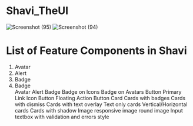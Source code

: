 <h1>Shavi_TheUI</h1>

![Screenshot (95)](https://user-images.githubusercontent.com/67051067/154831280-70385f37-09be-4a2c-bee2-76ce586ec3d7.png)
![Screenshot (94)](https://user-images.githubusercontent.com/67051067/154831282-98cab181-b411-45c6-b0f7-220c966e4776.png)

<h1>List of Feature Components in Shavi </h1>
<ol>
  <li> Avatar </li>
  <li> Alert </li>
   <li> Badge</li>
   <li> Badge</li>
  Avatar
Alert
Badge
Badge on Icons
Badge on Avatars
Button
Primary
Link
Icon Button
Floating Action Button
Card
Cards with badges
Cards with dismiss
Cards with text overlay
Text only cards
Vertical/Horizontal cards
Cards with shadow
Image
responsive image
round image
Input
textbox
with validation and errors style
</ol>

